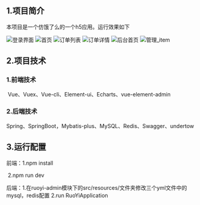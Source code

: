 ## 1.项目简介

本项目是一个仿饿了么的一个h5应用。运行效果如下

<img src="eleme.assets\登录界面.png" alt="登录界面"  />
<img src="eleme.assets\首页.png" alt="首页"  />
<img src="eleme.assets\订单列表.png" alt="订单列表"  />
<img src="eleme.assets\订单详情.png" alt="订单详情"  />

<img src="eleme.assets\后台首页.png" alt="后台首页"  />

<img src="eleme.assets\管理_item.png" alt="管理_item"  />

## 2.项目技术

### 1.前端技术

​		Vue、Vuex、Vue-cli、Element-ui、Echarts、vue-element-admin

### 2.后端技术

​		Spring、SpringBoot，Mybatis-plus、MySQL、Redis、Swagger、undertow

## 3.运行配置

前端：1.npm install

​			2.npm run dev

后端：1.在ruoyi-admin模块下的src/resources/文件夹修改三个yml文件中的mysql，redis配置
      2.run RuoYiApplication
